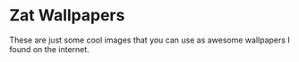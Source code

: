 # Zat Wallpapers
These are just some cool images that you can use as awesome wallpapers I found on the internet.
